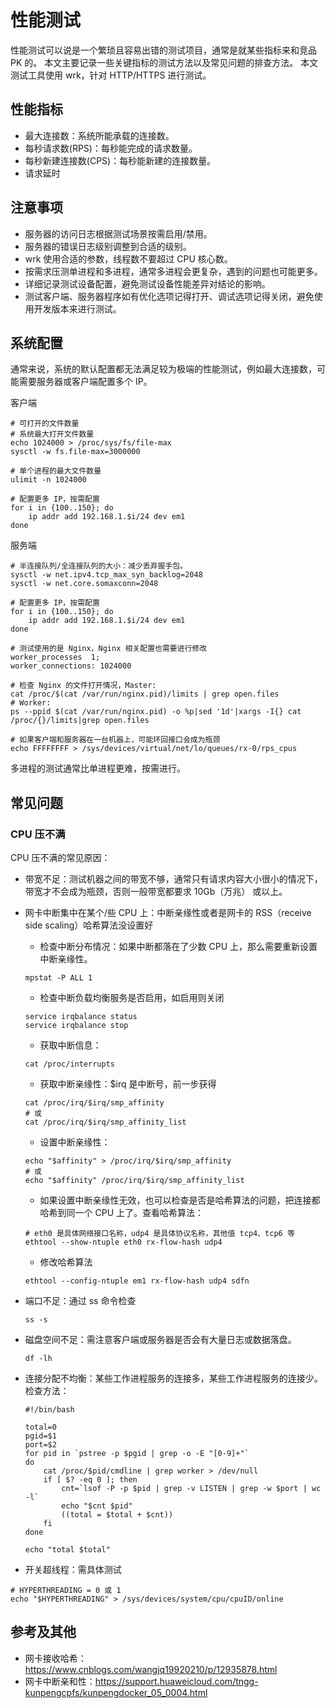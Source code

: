 
# 性能测试

性能测试可以说是一个繁琐且容易出错的测试项目，通常是就某些指标来和竞品 PK 的。
本文主要记录一些关键指标的测试方法以及常见问题的排查方法。
本文测试工具使用 wrk，针对 HTTP/HTTPS 进行测试。

## 性能指标

- 最大连接数：系统所能承载的连接数。
- 每秒请求数(RPS)：每秒能完成的请求数量。
- 每秒新建连接数(CPS)：每秒能新建的连接数量。
- 请求延时

## 注意事项

- 服务器的访问日志根据测试场景按需启用/禁用。
- 服务器的错误日志级别调整到合适的级别。
- wrk 使用合适的参数，线程数不要超过 CPU 核心数。
- 按需求压测单进程和多进程，通常多进程会更复杂，遇到的问题也可能更多。
- 详细记录测试设备配置，避免测试设备性能差异对结论的影响。
- 测试客户端、服务器程序如有优化选项记得打开、调试选项记得关闭，避免使用开发版本来进行测试。


## 系统配置

通常来说，系统的默认配置都无法满足较为极端的性能测试，例如最大连接数，可能需要服务器或客户端配置多个 IP。

客户端

```
# 可打开的文件数量
# 系统最大打开文件数量
echo 1024000 > /proc/sys/fs/file-max
sysctl -w fs.file-max=3000000

# 单个进程的最大文件数量
ulimit -n 1024000

# 配置更多 IP，按需配置
for i in {100..150}; do
    ip addr add 192.168.1.$i/24 dev em1
done
```

服务端

```
# 半连接队列/全连接队列的大小：减少丢弃握手包。
sysctl -w net.ipv4.tcp_max_syn_backlog=2048
sysctl -w net.core.somaxconn=2048

# 配置更多 IP，按需配置
for i in {100..150}; do
    ip addr add 192.168.1.$i/24 dev em1
done

# 测试使用的是 Nginx，Nginx 相关配置也需要进行修改
worker_processes  1;
worker_connections: 1024000

# 检查 Nginx 的文件打开情况，Master:
cat /proc/$(cat /var/run/nginx.pid)/limits | grep open.files
# Worker:
ps --ppid $(cat /var/run/nginx.pid) -o %p|sed '1d'|xargs -I{} cat /proc/{}/limits|grep open.files

# 如果客户端和服务器在一台机器上，可能环回接口会成为瓶颈
echo FFFFFFFF > /sys/devices/virtual/net/lo/queues/rx-0/rps_cpus
```

多进程的测试通常比单进程更难，按需进行。

## 常见问题

### CPU 压不满

CPU 压不满的常见原因：
- 带宽不足：测试机器之间的带宽不够，通常只有请求内容大小很小的情况下，带宽才不会成为瓶颈，否则一般带宽都要求 10Gb（万兆） 或以上。

- 网卡中断集中在某个/些 CPU 上：中断亲缘性或者是网卡的 RSS（receive side scaling）哈希算法没设置好
    - 检查中断分布情况：如果中断都落在了少数 CPU 上，那么需要重新设置中断亲缘性。

    ```
    mpstat -P ALL 1
    ```

    - 检查中断负载均衡服务是否启用，如启用则关闭

    ```
    service irqbalance status
    service irqbalance stop
    ```

    - 获取中断信息：

    ```
    cat /proc/interrupts
    ```

    - 获取中断亲缘性：$irq 是中断号，前一步获得

    ```
    cat /proc/irq/$irq/smp_affinity
    # 或
    cat /proc/irq/$irq/smp_affinity_list
    ```

    - 设置中断亲缘性：

    ```
    echo "$affinity" > /proc/irq/$irq/smp_affinity
    # 或
    echo "$affinity" /proc/irq/$irq/smp_affinity_list
    ```

    - 如果设置中断亲缘性无效，也可以检查是否是哈希算法的问题，把连接都哈希到同一个 CPU 上了。查看哈希算法：

    ```
    # eth0 是具体网络接口名称，udp4 是具体协议名称，其他值 tcp4、tcp6 等
    ethtool --show-ntuple eth0 rx-flow-hash udp4
    ```

    - 修改哈希算法

    ```
    ethtool --config-ntuple em1 rx-flow-hash udp4 sdfn
    ```

- 端口不足：通过 ss 命令检查

    ```
    ss -s
    ```

- 磁盘空间不足：需注意客户端或服务器是否会有大量日志或数据落盘。

    ```
    df -lh
    ```

- 连接分配不均衡：某些工作进程服务的连接多，某些工作进程服务的连接少。检查方法：

    ```
    #!/bin/bash

    total=0
    pgid=$1
    port=$2
    for pid in `pstree -p $pgid | grep -o -E "[0-9]+"`
    do
        cat /proc/$pid/cmdline | grep worker > /dev/null
        if [ $? -eq 0 ]; then
            cnt=`lsof -P -p $pid | grep -v LISTEN | grep -w $port | wc -l`
            echo "$cnt $pid"
            ((total = $total + $cnt))
        fi
    done

    echo "total $total"
    ```

- 开关超线程：需具体测试

```
# HYPERTHREADING = 0 或 1
echo "$HYPERTHREADING" > /sys/devices/system/cpu/cpuID/online
```


## 参考及其他

- 网卡接收哈希：https://www.cnblogs.com/wangjq19920210/p/12935878.html
- 网卡中断亲和性：https://support.huaweicloud.com/tngg-kunpengcpfs/kunpengdocker_05_0004.html
